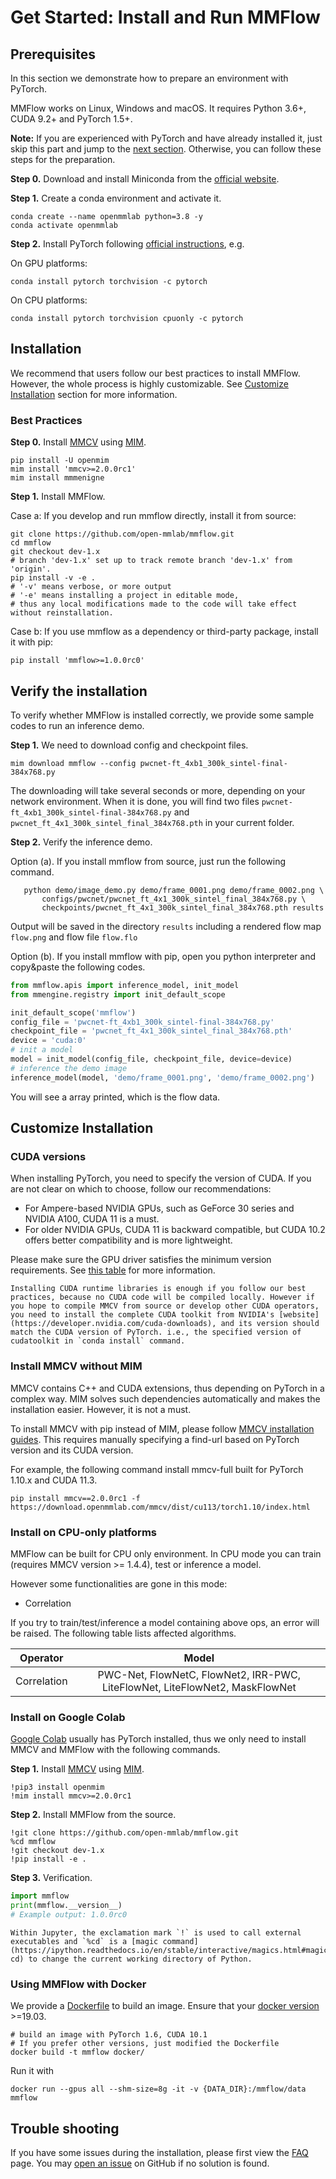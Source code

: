 # Get Started: Install and Run MMFlow

## Prerequisites

In this section we demonstrate how to prepare an environment with PyTorch.

MMFlow works on Linux, Windows and macOS. It requires Python 3.6+, CUDA 9.2+ and PyTorch 1.5+.

**Note:**
If you are experienced with PyTorch and have already installed it, just skip this part and jump to the [next section](##installation). Otherwise, you can follow these steps for the preparation.

**Step 0.** Download and install Miniconda from the [official website](https://docs.conda.io/en/latest/miniconda.html).

**Step 1.** Create a conda environment and activate it.

```shell
conda create --name openmmlab python=3.8 -y
conda activate openmmlab
```

**Step 2.** Install PyTorch following [official instructions](https://pytorch.org/get-started/locally/), e.g.

On GPU platforms:

```shell
conda install pytorch torchvision -c pytorch
```

On CPU platforms:

```shell
conda install pytorch torchvision cpuonly -c pytorch
```

## Installation

We recommend that users follow our best practices to install MMFlow. However, the whole process is highly customizable. See [Customize Installation](#customize-installation) section for more information.

### Best Practices

**Step 0.** Install [MMCV](https://github.com/open-mmlab/mmcv) using [MIM](https://github.com/open-mmlab/mim).

```shell
pip install -U openmim
mim install 'mmcv>=2.0.0rc1'
mim install mmmenigne
```

**Step 1.** Install MMFlow.

Case a: If you develop and run mmflow directly, install it from source:

```shell
git clone https://github.com/open-mmlab/mmflow.git
cd mmflow
git checkout dev-1.x
# branch 'dev-1.x' set up to track remote branch 'dev-1.x' from 'origin'.
pip install -v -e .
# '-v' means verbose, or more output
# '-e' means installing a project in editable mode,
# thus any local modifications made to the code will take effect without reinstallation.
```

Case b: If you use mmflow as a dependency or third-party package, install it with pip:

```shell
pip install 'mmflow>=1.0.0rc0'
```

## Verify the installation

To verify whether MMFlow is installed correctly, we provide some sample codes to run an inference demo.

**Step 1.** We need to download config and checkpoint files.

```shell
mim download mmflow --config pwcnet-ft_4xb1_300k_sintel-final-384x768.py
```

The downloading will take several seconds or more, depending on your network environment. When it is done, you will find two files
`pwcnet-ft_4xb1_300k_sintel-final-384x768.py` and `pwcnet_ft_4x1_300k_sintel_final_384x768.pth` in your current folder.

**Step 2.** Verify the inference demo.

Option (a). If you install mmflow from source, just run the following command.

```shell
   python demo/image_demo.py demo/frame_0001.png demo/frame_0002.png \
       configs/pwcnet/pwcnet_ft_4x1_300k_sintel_final_384x768.py \
       checkpoints/pwcnet_ft_4x1_300k_sintel_final_384x768.pth results
```

Output will be saved in the directory `results` including a rendered flow map `flow.png` and flow file `flow.flo`

Option (b). If you install mmflow with pip, open you python interpreter and copy&paste the following codes.

```python
from mmflow.apis import inference_model, init_model
from mmengine.registry import init_default_scope

init_default_scope('mmflow')
config_file = 'pwcnet-ft_4xb1_300k_sintel-final-384x768.py'
checkpoint_file = 'pwcnet_ft_4x1_300k_sintel_final_384x768.pth'
device = 'cuda:0'
# init a model
model = init_model(config_file, checkpoint_file, device=device)
# inference the demo image
inference_model(model, 'demo/frame_0001.png', 'demo/frame_0002.png')
```

You will see a array printed, which is the flow data.

## Customize Installation

### CUDA versions

When installing PyTorch, you need to specify the version of CUDA. If you are not clear on which to choose, follow our recommendations:

- For Ampere-based NVIDIA GPUs, such as GeForce 30 series and NVIDIA A100, CUDA 11 is a must.
- For older NVIDIA GPUs, CUDA 11 is backward compatible, but CUDA 10.2 offers better compatibility and is more lightweight.

Please make sure the GPU driver satisfies the minimum version requirements. See [this table](https://docs.nvidia.com/cuda/cuda-toolkit-release-notes/index.html#cuda-major-component-versions__table-cuda-toolkit-driver-versions) for more information.

```{note}
Installing CUDA runtime libraries is enough if you follow our best practices, because no CUDA code will be compiled locally. However if you hope to compile MMCV from source or develop other CUDA operators, you need to install the complete CUDA toolkit from NVIDIA's [website](https://developer.nvidia.com/cuda-downloads), and its version should match the CUDA version of PyTorch. i.e., the specified version of cudatoolkit in `conda install` command.
```

### Install MMCV without MIM

MMCV contains C++ and CUDA extensions, thus depending on PyTorch in a complex way. MIM solves such dependencies automatically and makes the installation easier. However, it is not a must.

To install MMCV with pip instead of MIM, please follow [MMCV installation guides](https://mmcv.readthedocs.io/en/latest/get_started/installation.html). This requires manually specifying a find-url based on PyTorch version and its CUDA version.

For example, the following command install mmcv-full built for PyTorch 1.10.x and CUDA 11.3.

```shell
pip install mmcv==2.0.0rc1 -f https://download.openmmlab.com/mmcv/dist/cu113/torch1.10/index.html
```

### Install on CPU-only platforms

MMFlow can be built for CPU only environment. In CPU mode you can train (requires MMCV version >= 1.4.4), test or inference a model.

However some functionalities are gone in this mode:

- Correlation

If you try to train/test/inference a model containing above ops, an error will be raised. The following table lists affected algorithms.

|  Operator   |                                    Model                                     |
| :---------: | :--------------------------------------------------------------------------: |
| Correlation | PWC-Net, FlowNetC, FlowNet2, IRR-PWC, LiteFlowNet, LiteFlowNet2, MaskFlowNet |

### Install on Google Colab

[Google Colab](https://research.google.com/) usually has PyTorch installed,
thus we only need to install MMCV and MMFlow with the following commands.

**Step 1.** Install [MMCV](https://github.com/open-mmlab/mmcv) using [MIM](https://github.com/open-mmlab/mim).

```shell
!pip3 install openmim
!mim install mmcv>=2.0.0rc1
```

**Step 2.** Install MMFlow from the source.

```shell
!git clone https://github.com/open-mmlab/mmflow.git
%cd mmflow
!git checkout dev-1.x
!pip install -e .
```

**Step 3.** Verification.

```python
import mmflow
print(mmflow.__version__)
# Example output: 1.0.0rc0
```

```{note}
Within Jupyter, the exclamation mark `!` is used to call external executables and `%cd` is a [magic command](https://ipython.readthedocs.io/en/stable/interactive/magics.html#magic-cd) to change the current working directory of Python.
```

### Using MMFlow with Docker

We provide a [Dockerfile](https://github.com/open-mmlab/mmflow/blob/master/docker/Dockerfile) to build an image. Ensure that your [docker version](https://docs.docker.com/engine/install/) >=19.03.

```shell
# build an image with PyTorch 1.6, CUDA 10.1
# If you prefer other versions, just modified the Dockerfile
docker build -t mmflow docker/
```

Run it with

```shell
docker run --gpus all --shm-size=8g -it -v {DATA_DIR}:/mmflow/data mmflow
```

## Trouble shooting

If you have some issues during the installation, please first view the [FAQ](notes/faq.md) page.
You may [open an issue](https://github.com/open-mmlab/mmflow/issues/new/choose) on GitHub if no solution is found.
